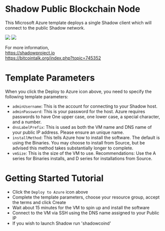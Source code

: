 # Shadow Public Blockchain Node

This Microsoft Azure template deploys a single Shadow client which will connect to the public Shadow network.

<a href="https://portal.azure.com/#create/Microsoft.Template/uri/https%3A%2F%2Fraw.githubusercontent.com%2FAzure%2Fazure-quickstart-templates%2Fmaster%2Fshadow-on-ubuntu%2Fazuredeploy.json" target="_blank"><img src="http://azuredeploy.net/deploybutton.png"/></a>
<a href="http://armviz.io/#/?load=https%3A%2F%2Fraw.githubusercontent.com%2FAzure%2Fazure-quickstart-templates%2Fmaster%2Fshadow-on-ubuntu%2Fazuredeploy.json" target="_blank"><img src="http://armviz.io/visualizebutton.png"/></a>

For more information, <br>
https://shadowproject.io <br>
https://bitcointalk.org/index.php?topic=745352 <br>
# Template Parameters

When you click the Deploy to Azure icon above, you need to specify the following template parameters:

* `adminUsername`: This is the account for connecting to your Shadow host.
* `adminPassword`: This is your password for the host.  Azure requires passwords to have One upper case, one lower case, a special character, and a number.
* `dnsLabelPrefix`: This is used as both the VM name and DNS name of your public IP address.  Please ensure an unique name.
* `installMethod`: This tells Azure how to install the software.  The default is using the Binaries.  You may choose to install from Source, but be advised this method takes substantially longer to complete.
* `vmSize`: This is the size of the VM to use.  Recommendations: Use the A series for Binaries installs, and D series for installations from Source.

# Getting Started Tutorial

* Click the `Deploy to Azure` icon above
* Complete the template parameters, choose your resource group, accept the terms and click Create
* Wait about 15 minutes for the VM to spin up and install the software
* Connect to the VM via SSH using the DNS name assigned to your Public IP
* If you wish to launch Shadow run 'shadowcoind'